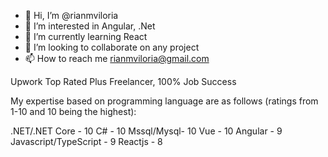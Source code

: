 

- 👋 Hi, I’m @rianmviloria
- 👀 I’m interested in Angular, .Net
- 🌱 I’m currently learning React
- 💞️ I’m looking to collaborate on any project
- 📫 How to reach me rianmviloria@gmail.com

Upwork Top Rated Plus Freelancer, 100% Job Success

My expertise based on programming language are as follows (ratings from 1-10 and 10 being the highest):

.NET/.NET Core - 10
C# - 10
Mssql/Mysql- 10
Vue - 10
Angular - 9
Javascript/TypeScript - 9
Reactjs - 8

<!---
rianmviloria/rianmviloria is a ✨ special ✨ repository because its `README.md` (this file) appears on your GitHub profile.
You can click the Preview link to take a look at your changes.
--->
